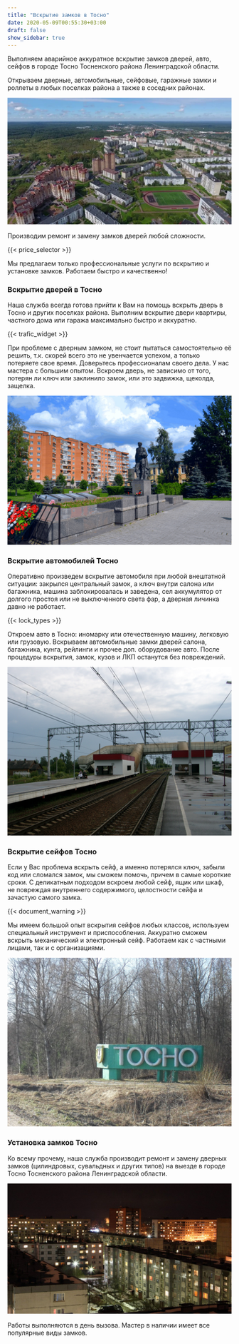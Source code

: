 ```yaml
---
title: "Вскрытие замков в Тосно"
date: 2020-05-09T00:55:30+03:00
draft: false
show_sidebar: true
---
```


Выполняем аварийное аккуратное вскрытие замков дверей, авто, сейфов в городе Тосно Тосненского района Ленинградской области. 

Открываем дверные, автомобильные, сейфовые, гаражные замки и роллеты в любых поселках района а также в соседних районах. 

![Вскрытие замков в Тосно](Tosno1.jpg) 

Производим ремонт и замену замков дверей любой сложности. 

{{< price_selector >}}

Мы предлагаем только профессиональные услуги по вскрытию и установке замков. Работаем быстро и качественно!

### Вскрытие дверей в Тосно

Наша служба всегда готова прийти к Вам на помощь вскрыть дверь в Тосно и других поселках района. Выполним вскрытие двери квартиры, частного дома или гаража максимально быстро и аккуратно. 

{{< trafic_widget >}}

При проблеме с дверным замком, не стоит пытаться самостоятельно её решить, т.к. скорей всего это не увенчается успехом, а только потеряете свое время. Доверьтесь профессионалам своего дела. У нас мастера с большим опытом. Вскроем дверь, не зависимо от того, потерян ли ключ или заклинило замок, или это задвижка, щеколда, защелка.

![Вскрытие замков в Тосно](Tosno2.jpg)

### Вскрытие автомобилей Тосно

Оперативно произведем вскрытие автомобиля при любой внештатной ситуации: закрылся центральный замок, а ключ внутри салона или багажника, машина заблокировалась и заведена, сел аккумулятор от долгого простоя или не выключенного света фар, а дверная личинка давно не работает. 

{{< lock_types >}}

Откроем авто в Тосно: иномарку или отечественную машину, легковую или грузовую. Вскрываем автомобильные замки дверей салона, багажника, кунга, рейлинги и прочее доп. оборудование авто. После процедуры вскрытия, замок, кузов и ЛКП останутся без повреждений.

![Вскрытие замков в Тосно](Tosno3.jpg)

### Вскрытие сейфов Тосно

Если у Вас проблема вскрыть сейф, а именно потерялся ключ, забыли код или сломался замок, мы сможем помочь, причем в самые короткие сроки. С деликатным подходом вскроем любой сейф, ящик или шкаф, не повреждая внутреннего содержимого, целостности сейфа и зачастую самого замка. 

{{< document_warning >}}

Мы имеем большой опыт вскрытия сейфов любых классов, используем специальный инструмент и приспособления. Аккуратно сможем вскрыть механический и электронный сейф. Работаем как с частными лицами, так и с организациями.

![Вскрытие замков в Тосно](Tosno4.jpg)

### Установка замков Тосно

Ко всему прочему, наша служба производит ремонт и замену дверных замков (цилиндровых, сувальдных и других типов) на выезде в городе Тосно Тосненского района Ленинградской области. 

![Вскрытие замков в Тосно](Tosno5.jpg)

Работы выполняются в день вызова. Мастер в наличии имеет все популярные виды замков.
